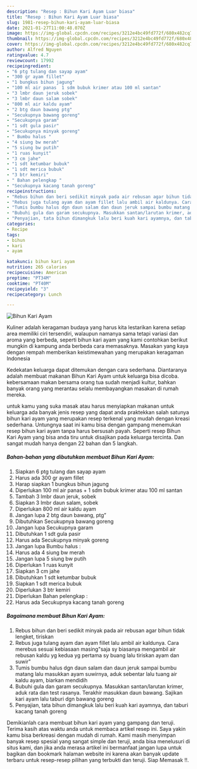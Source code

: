 ```yaml
---
description: "Resep : Bihun Kari Ayam Luar biasa"
title: "Resep : Bihun Kari Ayam Luar biasa"
slug: 1981-resep-bihun-kari-ayam-luar-biasa
date: 2021-01-27T11:00:48.070Z
image: https://img-global.cpcdn.com/recipes/3212e4bc49fd772f/680x482cq70/bihun-kari-ayam-foto-resep-utama.jpg
thumbnail: https://img-global.cpcdn.com/recipes/3212e4bc49fd772f/680x482cq70/bihun-kari-ayam-foto-resep-utama.jpg
cover: https://img-global.cpcdn.com/recipes/3212e4bc49fd772f/680x482cq70/bihun-kari-ayam-foto-resep-utama.jpg
author: Alfred Nguyen
ratingvalue: 4.7
reviewcount: 17992
recipeingredient:
- "6 ptg tulang dan sayap ayam"
- "300 gr ayam fillet"
- "1 bungkus bihun jagung"
- "100 ml air panas  1 sdm bubuk krimer atau 100 ml santan"
- "3 lmbr daun jeruk sobek"
- "3 lmbr daun salam sobek"
- "800 ml air kaldu ayam"
- "2 btg daun bawang ptg"
- "Secukupnya bawang goreng"
- "Secukupnya garam"
- "1 sdt gula pasir"
- "Secukupnya minyak goreng"
- " Bumbu halus "
- "4 siung bw merah"
- "5 siung bw putih"
- "1 ruas kunyit"
- "3 cm jahe"
- "1 sdt ketumbar bubuk"
- "1 sdt merica bubuk"
- "3 btr kemiri"
- " Bahan pelengkap "
- "Secukupnya kacang tanah goreng"
recipeinstructions:
- "Rebus bihun dan beri sedikit minyak pada air rebusan agar bihun tidak lengket, tiriskan"
- "Rebus juga tulang ayam dan ayam fillet lalu ambil air kaldunya. Cara merebus sesuai kebiasaan masing&#34;saja sy biasanya mengambil air rebusan kaldu yg kedua yg pertama sy buang lalu tiriskan ayam dan suwir&#34;"
- "Tumis bumbu halus dgn daun salam dan daun jeruk sampai bumbu matang lalu masukkan ayam suwirnya, aduk sebentar lalu tuang air kaldu ayam, biarkan mendidih"
- "Bubuhi gula dan garam secukupnya. Masukkan santan/larutan krimer, aduk rata dan test rasanya. Terakhir masukkan daun bawang. Sajikan kari ayam lalu taburi dgn bawang goreng"
- "Penyajian, tata bihun dimangkuk lalu beri kuah kari ayamnya, dan taburi kacang tanah goreng"
categories:
- Recipe
tags:
- bihun
- kari
- ayam

katakunci: bihun kari ayam 
nutrition: 265 calories
recipecuisine: American
preptime: "PT34M"
cooktime: "PT40M"
recipeyield: "3"
recipecategory: Lunch

---
```



![Bihun Kari Ayam](https://img-global.cpcdn.com/recipes/3212e4bc49fd772f/680x482cq70/bihun-kari-ayam-foto-resep-utama.jpg)

Kuliner adalah keragaman budaya yang harus kita lestarikan karena setiap area memiliki ciri tersendiri, walaupun namanya sama tetapi variasi dan aroma yang berbeda, seperti bihun kari ayam yang kami contohkan berikut mungkin di kampung anda berbeda cara memasaknya. Masakan yang kaya dengan rempah memberikan keistimewahan yang merupakan keragaman Indonesia

Kedekatan keluarga dapat ditemukan dengan cara sederhana. Diantaranya adalah membuat makanan Bihun Kari Ayam untuk keluarga bisa dicoba. kebersamaan makan bersama orang tua sudah menjadi kultur, bahkan banyak orang yang merantau selalu membayangkan masakan di rumah mereka.



untuk kamu yang suka masak atau harus menyiapkan makanan untuk keluarga ada banyak jenis resep yang dapat anda praktekkan salah satunya bihun kari ayam yang merupakan resep terkenal yang mudah dengan kreasi sederhana. Untungnya saat ini kamu bisa dengan gampang menemukan resep bihun kari ayam tanpa harus bersusah payah.
Seperti resep Bihun Kari Ayam yang bisa anda tiru untuk disajikan pada keluarga tercinta. Dan sangat mudah hanya dengan 22 bahan dan 5 langkah.


<!--inarticleads1-->

##### Bahan-bahan yang dibutuhkan membuat Bihun Kari Ayam:

1. Siapkan 6 ptg tulang dan sayap ayam
1. Harus ada 300 gr ayam fillet
1. Harap siapkan 1 bungkus bihun jagung
1. Diperlukan 100 ml air panas + 1 sdm bubuk krimer atau 100 ml santan
1. Tambah 3 lmbr daun jeruk, sobek
1. Siapkan 3 lmbr daun salam, sobek
1. Diperlukan 800 ml air kaldu ayam
1. Jangan lupa 2 btg daun bawang, ptg”
1. Dibutuhkan Secukupnya bawang goreng
1. Jangan lupa Secukupnya garam
1. Dibutuhkan 1 sdt gula pasir
1. Harus ada Secukupnya minyak goreng
1. Jangan lupa  Bumbu halus :
1. Harus ada 4 siung bw merah
1. Jangan lupa 5 siung bw putih
1. Diperlukan 1 ruas kunyit
1. Siapkan 3 cm jahe
1. Dibutuhkan 1 sdt ketumbar bubuk
1. Siapkan 1 sdt merica bubuk
1. Diperlukan 3 btr kemiri
1. Diperlukan  Bahan pelengkap :
1. Harus ada Secukupnya kacang tanah goreng




<!--inarticleads2-->

##### Bagaimana membuat  Bihun Kari Ayam:

1. Rebus bihun dan beri sedikit minyak pada air rebusan agar bihun tidak lengket, tiriskan
1. Rebus juga tulang ayam dan ayam fillet lalu ambil air kaldunya. Cara merebus sesuai kebiasaan masing&#34;saja sy biasanya mengambil air rebusan kaldu yg kedua yg pertama sy buang lalu tiriskan ayam dan suwir&#34;
1. Tumis bumbu halus dgn daun salam dan daun jeruk sampai bumbu matang lalu masukkan ayam suwirnya, aduk sebentar lalu tuang air kaldu ayam, biarkan mendidih
1. Bubuhi gula dan garam secukupnya. Masukkan santan/larutan krimer, aduk rata dan test rasanya. Terakhir masukkan daun bawang. Sajikan kari ayam lalu taburi dgn bawang goreng
1. Penyajian, tata bihun dimangkuk lalu beri kuah kari ayamnya, dan taburi kacang tanah goreng




Demikianlah cara membuat bihun kari ayam yang gampang dan teruji. Terima kasih atas waktu anda untuk membaca artikel resep ini. Saya yakin kamu bisa berkreasi dengan mudah di rumah. Kami masih menyimpan banyak resep spesial yang sangat simple dan teruji, anda bisa menelusuri di situs kami, dan jika anda merasa artikel ini bermanfaat jangan lupa untuk bagikan dan bookmark halaman website ini karena akan banyak update terbaru untuk resep-resep pilihan yang terbukti dan teruji. Siap Memasak !!. 
